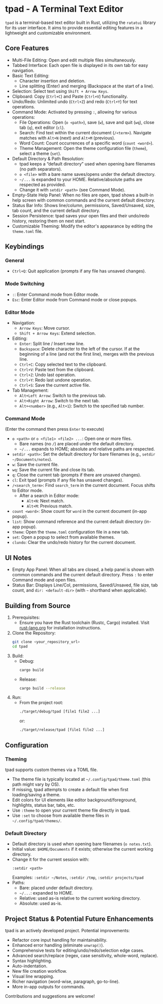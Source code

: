 # tpad - A Terminal Text Editor

`tpad` is a terminal-based text editor built in Rust, utilizing the `ratatui` library for its user interface. It aims to provide essential editing features in a lightweight and customizable environment.

## Core Features

*   Multi-File Editing: Open and edit multiple files simultaneously.
*   Tabbed Interface: Each open file is displayed in its own tab for easy navigation.
*   Basic Text Editing:
    *   Character insertion and deletion.
    *   Line splitting (Enter) and merging (Backspace at the start of a line).
*   Selection: Select text using `Shift + Arrow Keys`.
*   Clipboard: Copy (`Ctrl+C`) and Paste (`Ctrl+V`) functionality.
*   Undo/Redo: Unlimited undo (`Ctrl+Z`) and redo (`Ctrl+Y`) for text operations.
*   Command Mode: Activated by pressing `:`, allowing for various operations:
    *   File Operations: Open (`o <path>`), save (`w`), save and quit (`wq`), close tab (`q`), exit editor (`cl`).
    *   Search: Find text within the current document (`/<term>`). Navigate matches with `Alt+N` (next) and `Alt+M` (previous).
    *   Word Count: Count occurrences of a specific word (`count <word>`).
    *   Theme Management: Open the theme configuration file (`theme`), select a theme (`set`).
*   Default Directory & Path Resolution:
    *   tpad keeps a “default directory” used when opening bare filenames (no path separators).
    *   `o <file>` with a bare name saves/opens under the default directory.
    *   `~/...` is expanded to your HOME. Relative/absolute paths are respected as provided.
    *   Change it with `setdir <path>` (see Command Mode).
*   Empty-State Help Panel: When no files are open, tpad shows a built-in help screen with common commands and the current default directory.
*   Status Bar Info: Shows line/column, permissions, Saved/Unsaved, size, tab count, and the current default directory.
*   Session Persistence: tpad saves your open files and their undo/redo history, restoring them on next start.
*   Customizable Theming: Modify the editor's appearance by editing the `theme.toml` file.

## Keybindings

### General
*   `Ctrl+Q`: Quit application (prompts if any file has unsaved changes).

### Mode Switching
*   `:`: Enter Command mode from Editor mode.
*   `Esc`: Enter Editor mode from Command mode or close popups.

### Editor Mode
*   Navigation:
    *   `Arrow Keys`: Move cursor.
    *   `Shift + Arrow Keys`: Extend selection.
*   Editing:
    *   `Enter`: Split line / Insert new line.
    *   `Backspace`: Delete character to the left of the cursor. If at the beginning of a line (and not the first line), merges with the previous line.
    *   `Ctrl+C`: Copy selected text to the clipboard.
    *   `Ctrl+V`: Paste text from the clipboard.
    *   `Ctrl+Z`: Undo last operation.
    *   `Ctrl+Y`: Redo last undone operation.
    *   `Ctrl+S`: Save the current active file.
*   Tab Management:
    *   `Alt+Left Arrow`: Switch to the previous tab.
    *   `Alt+Right Arrow`: Switch to the next tab.
    *   `Alt+<number>` (e.g., `Alt+1`): Switch to the specified tab number.

### Command Mode
(Enter the command then press `Enter` to execute)
*   `o <path>` or `o <file1> <file2> ...`: Open one or more files.
    *   Bare names (no `/`) are placed under the default directory.
    *   `~/...` expands to HOME; absolute and relative paths are respected.
*   `setdir <path>`: Set the default directory for bare filenames (e.g., `setdir ~/Documents/notes`).
*   `w`: Save the current file.
*   `wq`: Save the current file and close its tab.
*   `q`: Close the current tab (prompts if there are unsaved changes).
*   `cl`: Exit tpad (prompts if any file has unsaved changes).
*   `/<search_term>`: Find `search_term` in the current document. Focus shifts to Editor mode.
    *   After a search in Editor mode:
        *   `Alt+N`: Next match.
        *   `Alt+M`: Previous match.
*   `count <word>`: Show count for `word` in the current document (in-app popup).
*   `list`: Show command reference and the current default directory (in-app popup).
*   `theme`: Open the `theme.toml` configuration file in a new tab.
*   `set`: Open a popup to select from available themes.
*   `clundo`: Clear the undo/redo history for the current document.

## UI Notes

*   Empty App Panel: When all tabs are closed, a help panel is shown with common commands and the current default directory. Press `:` to enter Command mode and open files.
*   Status Bar: Displays Line/Col, permissions, Saved/Unsaved, file size, tab count, and `dir: <default-dir>` (with `~` shorthand when applicable).

## Building from Source

1.  Prerequisites:
    *   Ensure you have the Rust toolchain (Rustc, Cargo) installed. Visit [rust-lang.org](https://www.rust-lang.org/tools/install) for installation instructions.
2.  Clone the Repository:
    ```bash
    git clone <your_repository_url>
    cd tpad
    ```
3.  Build:
    *   Debug:
        ```bash
        cargo build
        ```
    *   Release:
        ```bash
        cargo build --release
        ```
4.  Run:
    *   From the project root:
        ```bash
        ./target/debug/tpad [file1 file2 ...]
        ```
        or:
        ```bash
        ./target/release/tpad [file1 file2 ...]
        ```

## Configuration

### Theming
tpad supports custom themes via a TOML file.
*   The theme file is typically located at `~/.config/tpad/theme.toml` (this path might vary by OS).
*   If missing, tpad attempts to create a default file when first loading/saving a theme.
*   Edit colors for UI elements like editor background/foreground, highlights, status bar, tabs, etc.
*   Use `:theme` to open your current theme file directly in tpad.
*   Use `:set` to choose from available theme files in `~/.config/tpad/themes/`.

### Default Directory
*   Default directory is used when opening bare filenames (`o notes.txt`).
*   Initial value: `$HOME/Documents` if it exists; otherwise the current working directory.
*   Change it for the current session with:
    ```
    :setdir <path>
    ```
    Examples: `:setdir ~/Notes`, `:setdir /tmp`, `:setdir projects/tpad`
*   Paths:
    *   Bare: placed under default directory.
    *   `~/...`: expanded to HOME.
    *   Relative: used as-is relative to the current working directory.
    *   Absolute: used as-is.

## Project Status & Potential Future Enhancements

tpad is an actively developed project. Potential improvements:
*   Refactor core input handling for maintainability.
*   Enhanced error handling (eliminate `unwrap()`).
*   Comprehensive tests for editing/undo/redo/selection edge cases.
*   Advanced search/replace (regex, case sensitivity, whole-word, replace).
*   Syntax highlighting.
*   Auto-indentation.
*   New file creation workflow.
*   Visual line wrapping.
*   Richer navigation (word-wise, paragraph, go-to-line).
*   More in-app outputs for commands.

Contributions and suggestions are welcome!